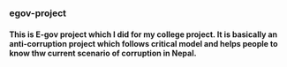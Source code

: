 ### egov-project

#### This is E-gov project which I did for my college project. It is basically an anti-corruption project which follows critical model and helps people to know thw current scenario of corruption in Nepal. 
